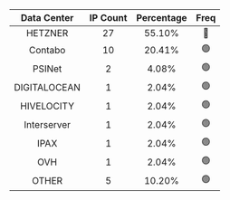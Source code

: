 | Data Center | IP Count | Percentage | Freq |
|:------------:|:--------:|:-----------:|:-----:|
| HETZNER | 27 | 55.10% | 🔴 |
| Contabo | 10 | 20.41% | 🟢 |
| PSINet | 2 | 4.08% | 🟢 |
| DIGITALOCEAN | 1 | 2.04% | 🟢 |
| HIVELOCITY | 1 | 2.04% | 🟢 |
| Interserver | 1 | 2.04% | 🟢 |
| IPAX | 1 | 2.04% | 🟢 |
| OVH | 1 | 2.04% | 🟢 |
| OTHER | 5 | 10.20% | 🟢 |